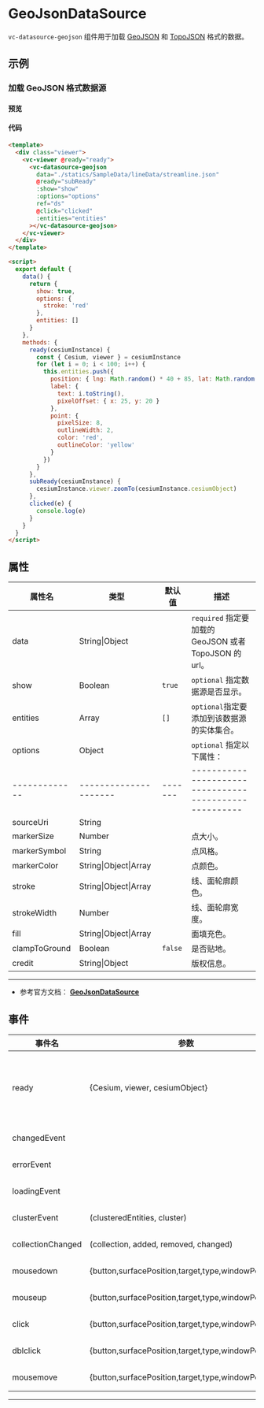 # GeoJsonDataSource

`vc-datasource-geojson` 组件用于加载 [GeoJSON](https://geojson.org/) 和 [TopoJSON](https://github.com/topojson/topojson) 格式的数据。

## 示例

### 加载 GeoJSON 格式数据源

#### 预览

<doc-preview>
  <template>
    <div class="viewer">
      <vc-viewer @ready="ready">
        <vc-datasource-geojson
          data="./statics/SampleData/lineData/streamline.json"
          @ready="subReady"
          :show="show"
          :options="options"
          ref="ds"
          @click="clicked"
          :entities="entities"
        ></vc-datasource-geojson>
      </vc-viewer>
    </div>
  </template>

  <script>
    export default {
      data() {
        return {
          show: true,
          options: {
            stroke: 'red'
          },
          entities: []
        }
      },
      methods: {
        ready(cesiumInstance) {
          this.cesiumInstance = cesiumInstance
          const { Cesium, viewer } = cesiumInstance
          for (let i = 0; i < 100; i++) {
            this.entities.push({
              position: { lng: Math.random() * 40 + 85, lat: Math.random() * 30 + 21 },
              label: {
                text: i.toString(),
                pixelOffset: {x: 25, y: 20}
              },
              point: {
                pixelSize: 8,
                outlineWidth: 2,
                color: 'red',
                outlineColor: 'yellow'
              }
            })
          }
        },
        subReady(cesiumInstance) {
          cesiumInstance.viewer.zoomTo(cesiumInstance.cesiumObject)
        },
        clicked (e) {
          console.log(e)
        }
      }
    }
  </script>
</doc-preview>

#### 代码

```html
<template>
  <div class="viewer">
    <vc-viewer @ready="ready">
      <vc-datasource-geojson
        data="./statics/SampleData/lineData/streamline.json"
        @ready="subReady"
        :show="show"
        :options="options"
        ref="ds"
        @click="clicked"
        :entities="entities"
      ></vc-datasource-geojson>
    </vc-viewer>
  </div>
</template>

<script>
  export default {
    data() {
      return {
        show: true,
        options: {
          stroke: 'red'
        },
        entities: []
      }
    },
    methods: {
      ready(cesiumInstance) {
        const { Cesium, viewer } = cesiumInstance
        for (let i = 0; i < 100; i++) {
          this.entities.push({
            position: { lng: Math.random() * 40 + 85, lat: Math.random() * 30 + 21 },
            label: {
              text: i.toString(),
              pixelOffset: { x: 25, y: 20 }
            },
            point: {
              pixelSize: 8,
              outlineWidth: 2,
              color: 'red',
              outlineColor: 'yellow'
            }
          })
        }
      },
      subReady(cesiumInstance) {
        cesiumInstance.viewer.zoomTo(cesiumInstance.cesiumObject)
      },
      clicked(e) {
        console.log(e)
      }
    }
  }
</script>
```

## 属性

| 属性名        | 类型                  | 默认值  | 描述                                                   |
| ------------- | --------------------- | ------- | ------------------------------------------------------ |
| data          | String\|Object        |         | `required` 指定要加载的 GeoJSON 或者 TopoJSON 的 url。 |
| show          | Boolean               | `true`  | `optional` 指定数据源是否显示。                        |
| entities      | Array                 | `[]`    | `optional`指定要添加到该数据源的实体集合。             |
| options       | Object                |         | `optional` 指定以下属性：                              |
| ------------- | --------------------- | ------- | ------------------------------------------------------ |
| sourceUri     | String                |         |                                                        |
| markerSize    | Number                |         | 点大小。                                               |
| markerSymbol  | String                |         | 点风格。                                               |
| markerColor   | String\|Object\|Array |         | 点颜色。                                               |
| stroke        | String\|Object\|Array |         | 线、面轮廓颜色。                                       |
| strokeWidth   | Number                |         | 线、面轮廓宽度。                                       |
| fill          | String\|Object\|Array |         | 面填充色。                                             |
| clampToGround | Boolean               | `false` | 是否贴地。                                             |
| credit        | String\|Object        |         | 版权信息。                                             |

---

- 参考官方文档： **[GeoJsonDataSource](https://cesium.com/docs/cesiumjs-ref-doc/GeoJsonDataSource.html)**

## 事件

| 事件名            | 参数                                                | 描述                                                                             |
| ----------------- | --------------------------------------------------- | -------------------------------------------------------------------------------- |
| ready             | {Cesium, viewer, cesiumObject}                      | 该组件渲染完毕时触发，返回 Cesium 类, viewer 实例，以及当前组件的 cesiumObject。 |
| changedEvent      |                                                     | 数据源改变时触发。                                                               |
| errorEvent        |                                                     | 数据源发生错误时触发。                                                           |
| loadingEvent      |                                                     | 数据源开始或结束加载时触发。                                                     |
| clusterEvent      | (clusteredEntities, cluster)                        | 数据源聚合事件。                                                                 |
| collectionChanged | (collection, added, removed, changed)               | 数据源实体集合改变时触发。                                                       |
| mousedown         | {button,surfacePosition,target,type,windowPosition} | 鼠标在该数据源上按下时触发。                                                     |
| mouseup           | {button,surfacePosition,target,type,windowPosition} | 鼠标在该数据源上弹起时触发。                                                     |
| click             | {button,surfacePosition,target,type,windowPosition} | 鼠标单击该数据源时触发。                                                         |
| dblclick          | {button,surfacePosition,target,type,windowPosition} | 鼠标左键双击该数据源时触发。                                                     |
| mousemove         | {button,surfacePosition,target,type,windowPosition} | 鼠标移动到该数据源时触发。                                                       |

---
